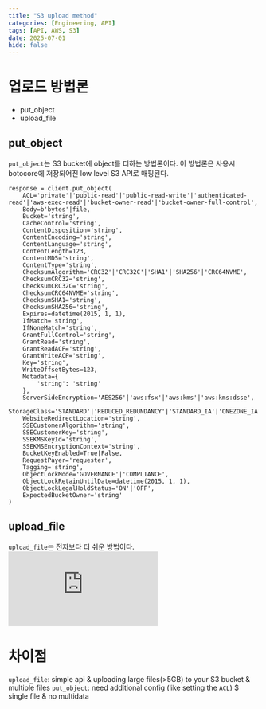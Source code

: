 ```yaml
---
title: "S3 upload method"
categories: [Engineering, API]
tags: [API, AWS, S3]
date: 2025-07-01
hide: false
---
```


# 업로드 방법론
- put_object
- upload_file


## put_object
`put_object`는 S3 bucket에 object를 더하는 방법론이다. 
이 방법론은 사용시 botocore에 저장되어진 low level S3 API로 매핑된다. 
```
response = client.put_object(
    ACL='private'|'public-read'|'public-read-write'|'authenticated-read'|'aws-exec-read'|'bucket-owner-read'|'bucket-owner-full-control',
    Body=b'bytes'|file,
    Bucket='string',
    CacheControl='string',
    ContentDisposition='string',
    ContentEncoding='string',
    ContentLanguage='string',
    ContentLength=123,
    ContentMD5='string',
    ContentType='string',
    ChecksumAlgorithm='CRC32'|'CRC32C'|'SHA1'|'SHA256'|'CRC64NVME',
    ChecksumCRC32='string',
    ChecksumCRC32C='string',
    ChecksumCRC64NVME='string',
    ChecksumSHA1='string',
    ChecksumSHA256='string',
    Expires=datetime(2015, 1, 1),
    IfMatch='string',
    IfNoneMatch='string',
    GrantFullControl='string',
    GrantRead='string',
    GrantReadACP='string',
    GrantWriteACP='string',
    Key='string',
    WriteOffsetBytes=123,
    Metadata={
        'string': 'string'
    },
    ServerSideEncryption='AES256'|'aws:fsx'|'aws:kms'|'aws:kms:dsse',
    StorageClass='STANDARD'|'REDUCED_REDUNDANCY'|'STANDARD_IA'|'ONEZONE_IA'|'INTELLIGENT_TIERING'|'GLACIER'|'DEEP_ARCHIVE'|'OUTPOSTS'|'GLACIER_IR'|'SNOW'|'EXPRESS_ONEZONE'|'FSX_OPENZFS',
    WebsiteRedirectLocation='string',
    SSECustomerAlgorithm='string',
    SSECustomerKey='string',
    SSEKMSKeyId='string',
    SSEKMSEncryptionContext='string',
    BucketKeyEnabled=True|False,
    RequestPayer='requester',
    Tagging='string',
    ObjectLockMode='GOVERNANCE'|'COMPLIANCE',
    ObjectLockRetainUntilDate=datetime(2015, 1, 1),
    ObjectLockLegalHoldStatus='ON'|'OFF',
    ExpectedBucketOwner='string'
)
```



## upload_file
`upload_file`는 전자보다 더 쉬운 방법이다.
![here](https://boto3.amazonaws.com/v1/documentation/api/latest/reference/services/s3/client/upload_file.html#)



# 차이점
`upload_file`: simple api & uploading large files(>5GB) to your S3 bucket & multiple files 
`put_object`: need additional config (like setting the `ACL`) $ single file & no multidata

